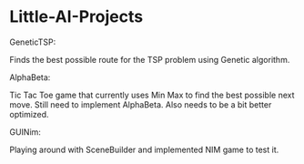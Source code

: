 # Little-AI-Projects

GeneticTSP:

Finds the best possible route for the TSP problem using Genetic algorithm.

AlphaBeta:

Tic Tac Toe game that currently uses Min Max to find the best possible next move.
Still need to implement AlphaBeta.
Also needs to be a bit better optimized.

GUINim:

Playing around with SceneBuilder and implemented NIM game to test it.
